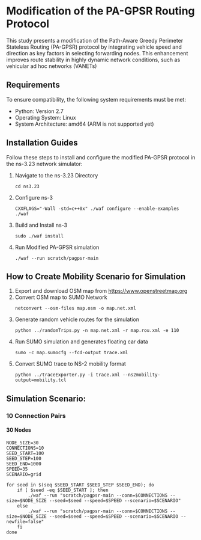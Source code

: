 # Modification of the PA-GPSR Routing Protocol

This study presents a modification of the Path-Aware Greedy Perimeter Stateless Routing (PA-GPSR) protocol by integrating vehicle speed and direction as key factors in selecting forwarding nodes. This enhancement improves route stability in highly dynamic network conditions, such as vehicular ad hoc networks (VANETs)

## Requirements
To ensure compatibility, the following system requirements must be met:
- Python: Version 2.7
- Operating System: Linux
- System Architecture: amd64 (ARM is not supported yet)

## Installation Guides
Follow these steps to install and configure the modified PA-GPSR protocol in the ns-3.23 network simulator:
1. Navigate to the ns-3.23 Directory
    ```
    cd ns3.23
    ```
2. Configure ns-3
    ```
    CXXFLAGS="-Wall -std=c++0x" ./waf configure --enable-examples
    ./waf
    ```
3. Build and Install ns-3
    ```
    sudo ./waf install
    ```
4. Run Modified PA-GPSR simulation
    ```
    ./waf --run scratch/pagpsr-main
    ```

## How to Create Mobility Scenario for Simulation
1. Export and download OSM map from https://www.openstreetmap.org
2. Convert OSM map to SUMO Network
    ```
    netconvert --osm-files map.osm -o map.net.xml
    ```
3. Generate random vehicle routes for the simulation
    ```
    python ../randomTrips.py -n map.net.xml -r map.rou.xml -e 110
    ```
4. Run SUMO simulation and generates floating car data
    ```
    sumo -c map.sumocfg --fcd-output trace.xml
    ```
5. Convert SUMO trace to NS-2 mobility format
    ```
    python ../traceExporter.py -i trace.xml --ns2mobility-output=mobility.tcl
    ```

## Simulation Scenario:

### 10 Connection Pairs
#### 30 Nodes
```
NODE_SIZE=30
CONNECTIONS=10
SEED_START=100
SEED_STEP=100
SEED_END=1000
SPEED=35
SCENARIO=grid

for seed in $(seq $SEED_START $SEED_STEP $SEED_END); do
    if [ $seed -eq $SEED_START ]; then
        ./waf --run "scratch/pagpsr-main --conn=$CONNECTIONS --size=$NODE_SIZE --seed=$seed --speed=$SPEED --scenario=$SCENARIO"
    else
        ./waf --run "scratch/pagpsr-main --conn=$CONNECTIONS --size=$NODE_SIZE --seed=$seed --speed=$SPEED --scenario=$SCENARIO --newfile=false"
    fi
done
```